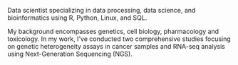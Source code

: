 Data scientist specializing in data processing, data science, and bioinformatics
using R, Python, Linux, and SQL.

My background encompasses genetics, cell biology, pharmacology and toxicology. In my work, I've conducted two comprehensive studies focusing on genetic heterogeneity assays in cancer samples and RNA-seq analysis using Next-Generation Sequencing (NGS).
